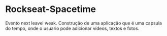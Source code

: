 # Rockseat-Spacetime
Evento next leavel weak. Construção de uma aplicação que é uma capsula do tempo, onde o usuario pode adicionar vídeos, textos e fotos. 
